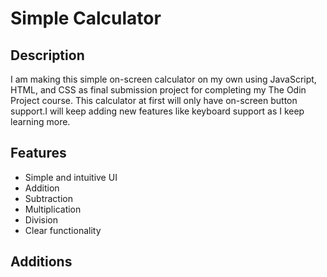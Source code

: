 # Simple Calculator

## Description
I am making this simple on-screen calculator on my own using JavaScript, HTML, and CSS as final submission project for completing my The Odin Project course. 
This calculator at first will only have on-screen button support.I will keep adding new features like keyboard support as I keep learning more. 

## Features
- Simple and intuitive UI
- Addition
- Subtraction
- Multiplication
- Division
- Clear functionality

## Additions







